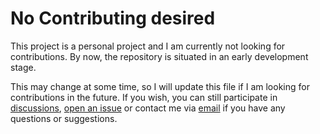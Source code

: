 # No Contributing desired

This project is a personal project and I am currently not looking for contributions.
By now, the repository is situated in an early development stage.

This may change at some time, so I will update this file if I am looking for contributions in the future.
If you wish, you can still participate in [discussions](https://github.com/AppSolves/LanePilot/discussions), [open an issue](https://github.com/AppSolves/LanePilot/issues/new/choose) or contact me via [email](mailto:contact@appsolves.dev) if you have any questions or suggestions. 